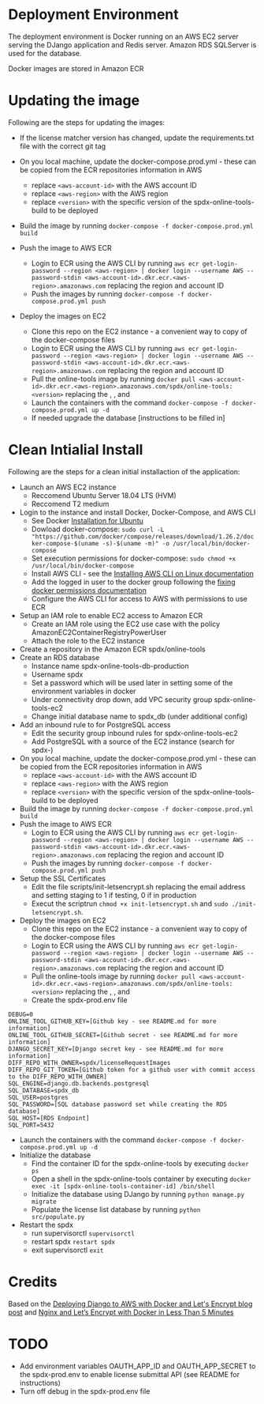 # Deployment Environment

The deployment environment is Docker running on an AWS EC2 server serving the DJango application and Redis server.  Amazon RDS SQLServer is used for the database.

Docker images are stored in Amazon ECR

# Updating the image

Following are the steps for updating the images:

* If the license matcher version has changed, update the requirements.txt file with the correct git tag
* On you local machine, update the docker-compose.prod.yml - these can be copied from the ECR repositories information in AWS
  * replace `<aws-account-id>` with the AWS account ID
  * replace `<aws-region>` with the AWS region
  * replace `<version>` with the specific version of the spdx-online-tools-build to be deployed
* Build the image by running `docker-compose -f docker-compose.prod.yml build`
* Push the image to AWS ECR
  * Login to ECR using the AWS CLI by running `aws ecr get-login-password --region <aws-region> | docker login --username AWS --password-stdin <aws-account-id>.dkr.ecr.<aws-region>.amazonaws.com` replacing the region and account ID
  * Push the images by running `docker-compose -f docker-compose.prod.yml push`
  
* Deploy the images on EC2
  * Clone this repo on the EC2 instance - a convenient way to copy of the docker-compose files
  * Login to ECR using the AWS CLI by running `aws ecr get-login-password --region <aws-region> | docker login --username AWS --password-stdin <aws-account-id>.dkr.ecr.<aws-region>.amazonaws.com` replacing the region and account ID
  * Pull the online-tools image by running `docker pull <aws-account-id>.dkr.ecr.<aws-region>.amazonaws.com/spdx/online-tools:<version>` replacing the <aws-account-id>, <aws-region>, and <version>
  * Launch the containers with the command `docker-compose -f docker-compose.prod.yml up -d`
  * If needed upgrade the database [instructions to be filled in]



# Clean Intialial Install

Following are the steps for a clean initial installaction of the application:

* Launch an AWS EC2 instance
  * Reccomend Ubuntu Server 18.04 LTS (HVM)
  * Reccomend T2 medium
* Login to the instance and install Docker, Docker-Compose, and AWS CLI
  * See Docker [Installation for Ubuntu](https://docs.docker.com/engine/install/ubuntu/)
  * Dowload docker-compose: `sudo curl -L "https://github.com/docker/compose/releases/download/1.26.2/docker-compose-$(uname -s)-$(uname -m)" -o /usr/local/bin/docker-compose`
  * Set execution permissions for docker-compose: `sudo chmod +x /usr/local/bin/docker-compose`
  * Install AWS CLI - see the [Installing AWS CLI on Linux documentation](https://docs.aws.amazon.com/cli/latest/userguide/install-cliv2-linux.html)
  * Add the logged in user to the docker group following the [fixing docker permissions documentation](https://www.digitalocean.com/community/questions/how-to-fix-docker-got-permission-denied-while-trying-to-connect-to-the-docker-daemon-socket)
  * Configure the AWS CLI for access to AWS with permissions to use ECR
* Setup an IAM role to enable EC2 access to Amazon ECR
  * Create an IAM role using the EC2 use case with the policy AmazonEC2ContainerRegistryPowerUser
  * Attach the role to the EC2 instance
* Create a repository in the Amazon ECR spdx/online-tools
* Create an RDS database
  * Instance name spdx-online-tools-db-production
  * Username spdx
  * Set a password which will be used later in setting some of the environment variables in docker
  * Under connectivity drop down, add VPC security group spdx-online-tools-ec2
  * Change initial database name to spdx_db (under additional config)
* Add an inbound rule to for PostgreSQL access
  * Edit the security group inbound rules for spdx-online-tools-ec2
  * Add PostgreSQL with a source of the EC2 instance (search for spdx-)
* On you local machine, update the docker-compose.prod.yml - these can be copied from the ECR repositories information in AWS
  * replace `<aws-account-id>` with the AWS account ID
  * replace `<aws-region>` with the AWS region
  * replace `<version>` with the specific version of the spdx-online-tools-build to be deployed
* Build the image by running `docker-compose -f docker-compose.prod.yml build`
* Push the image to AWS ECR
  * Login to ECR using the AWS CLI by running `aws ecr get-login-password --region <aws-region> | docker login --username AWS --password-stdin <aws-account-id>.dkr.ecr.<aws-region>.amazonaws.com` replacing the region and account ID
  * Push the images by running `docker-compose -f docker-compose.prod.yml push`
* Setup the SSL Certificates
  * Edit the file scripts/init-letsencrypt.sh replacing the email address and setting staging to 1 if testing, 0 if in production
  * Execut the scriptrun `chmod +x init-letsencrypt.sh` and `sudo ./init-letsencrypt.sh`.
* Deploy the images on EC2
  * Clone this repo on the EC2 instance - a convenient way to copy of the docker-compose files
  * Login to ECR using the AWS CLI by running `aws ecr get-login-password --region <aws-region> | docker login --username AWS --password-stdin <aws-account-id>.dkr.ecr.<aws-region>.amazonaws.com` replacing the region and account ID
  * Pull the online-tools image by running `docker pull <aws-account-id>.dkr.ecr.<aws-region>.amazonaws.com/spdx/online-tools:<version>` replacing the <aws-account-id>, <aws-region>, and <version>
  * Create the spdx-prod.env file

```
DEBUG=0
ONLINE_TOOL_GITHUB_KEY=[Github key - see README.md for more information]
ONLINE_TOOL_GITHUB_SECRET=[Github secret - see README.md for more information]
DJANGO_SECRET_KEY=[Django secret key - see README.md for more information]
DIFF_REPO_WITH_OWNER=spdx/licenseRequestImages
DIFF_REPO_GIT_TOKEN=[Github token for a github user with commit access to the DIFF_REPO_WITH_OWNER]
SQL_ENGINE=django.db.backends.postgresql
SQL_DATABASE=spdx_db
SQL_USER=postgres
SQL_PASSWORD=[SQL database password set while creating the RDS database]
SQL_HOST=[RDS Endpoint]
SQL_PORT=5432
```

  * Launch the containers with the command `docker-compose -f docker-compose.prod.yml up -d`
* Initialize the database
  * Find the container ID for the spdx-online-tools by executing `docker ps`
  * Open a shell in the spdx-online-tools container by executing `docker exec -it [spdx-online-tools-container-id] /bin/shell`
  * Initialize the database using DJango by running `python manage.py migrate`
  * Populate the license list database by running `python src/populate.py`
* Restart the spdx
  * run supervisorctl `supervisorctl`
  * restart spdx `restart spdx`
  * exit supervisorctl `exit`
  
  

# Credits

Based on the [Deploying Django to AWS with Docker and Let's Encrypt blog post](https://testdriven.io/blog/django-docker-https-aws/) and [Nginx and Let’s Encrypt with Docker in Less Than 5 Minutes](https://medium.com/@pentacent/nginx-and-lets-encrypt-with-docker-in-less-than-5-minutes-b4b8a60d3a71)

# TODO

* Add environment variables OAUTH_APP_ID and OAUTH_APP_SECRET to the spdx-prod.env to enable license submittal API (see README for instructions)
* Turn off debug in the spdx-prod.env file

